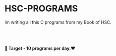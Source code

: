 # HSC-PROGRAMS

 Im writing all this C programs from my Book of HSC.

<!--# 📂 C/C++ Programs from the book of HSC. -->

<!--# 🎗 Focusing on C/C++ -->


</br>
</br>

<h4> 🎯 Target - 10 programs per day.♥️ </h4>
